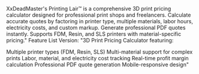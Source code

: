 XxDeadMaster's Printing Lair™ is a comprehensive 3D print pricing calculator designed for professional print shops and freelancers. Calculate accurate quotes by factoring in printer type, multiple materials, labor hours, electricity costs, and custom markup. Generate professional PDF quotes instantly. Supports FDM, Resin, and SLS printers with material-specific pricing."
Feature List Version:
"3D Print Pricing Calculator featuring:

Multiple printer types (FDM, Resin, SLS)
Multi-material support for complex prints
Labor, material, and electricity cost tracking
Real-time profit margin calculation
Professional PDF quote generation
Mobile-responsive design"
